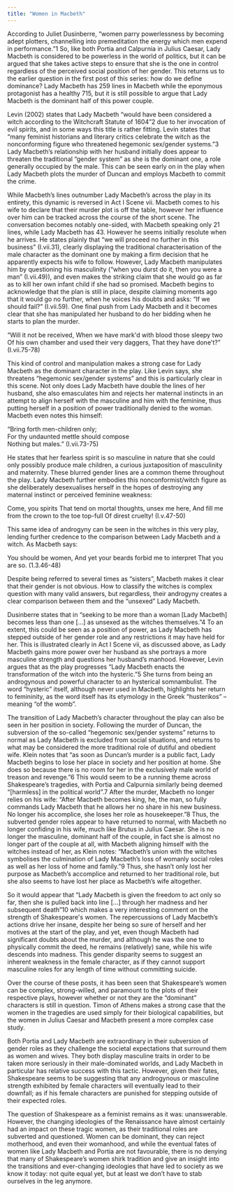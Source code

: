 ```yaml
---
title: "Women in Macbeth"
---
```


According to Juliet Dusinberre, “women parry powerlessness by becoming adept plotters, channelling into premeditation the energy which men expend in performance.”1 So, like both Portia and Calpurnia in Julius Caesar, Lady Macbeth is considered to be powerless in the world of politics, but it can be argued that she takes active steps to ensure that she is the one in control regardless of the perceived social position of her gender. This returns us to the earlier question in the first post of this series:  how do we define dominance? Lady Macbeth has 259 lines in Macbeth while the eponymous protagonist has a healthy 715, but it is still possible to argue that Lady Macbeth is the dominant half of this power couple.

Levin (2002) states that Lady Macbeth “would have been considered a witch according to the Witchcraft Statute of 1604”2 due to her invocation of evil spirits, and in some ways this title is rather fitting. Levin states that “many feminist historians and literary critics celebrate the witch as the nonconforming figure who threatened hegemonic sex/gender systems.”3 Lady Macbeth’s relationship with her husband initially does appear to threaten the traditional “gender system” as she is the dominant one, a role generally occupied by the male. This can be seen early on in the play when Lady Macbeth plots the murder of Duncan and employs Macbeth to commit the crime. 

While Macbeth’s lines outnumber Lady Macbeth’s across the play in its entirety, this dynamic is reversed in Act I Scene vii. Macbeth comes to his wife to declare that their murder plot is off the table, however her influence over him can be tracked across the course of the short scene. The conversation becomes notably one-sided, with Macbeth speaking only 21 lines, while Lady Macbeth has 43. However he seems initially resolute when he arrives. He states plainly that “we will proceed no further in this business” (I.vii.31), clearly displaying the traditional characterisation of the male character as the dominant one by making a firm decision that he apparently expects his wife to follow. However, Lady Macbeth manipulates him by questioning his masculinity (“when you durst do it, then you were a man” (I.vii.49)), and even makes the striking claim that she would go as far as to kill her own infant child if she had so promised. Macbeth begins to acknowledge that the plan is still in place, despite claiming moments ago that it would go no further, when he voices his doubts and asks: “If we should fail?” (I.vii.59). One final push from Lady Macbeth and it becomes clear that she has manipulated her husband to do her bidding when he starts to plan the murder. 

“Will it not be received,
When we have mark'd with blood those sleepy two 
Of his own chamber and used their very daggers, 
That they have done't?” (I.vii.75-78)

This kind of control and manipulation makes a strong case for Lady Macbeth as the dominant character in the play. Like Levin says, she threatens “hegemonic sex/gender systems” and this is particularly clear in this scene. Not only does Lady Macbeth have double the lines of her husband, she also emasculates him and rejects her maternal instincts in an attempt to align herself with the masculine and him with the feminine, thus putting herself in a position of power traditionally denied to the woman. Macbeth even notes this himself:

“Bring forth men-children only;	 
 For thy undaunted mettle should compose	 
 Nothing but males.” (I.vii.73-75)

He states that her fearless spirit is so masculine in nature that she could only possibly produce male children, a curious juxtaposition of masculinity and maternity. These blurred gender lines are a common theme throughout the play. Lady Macbeth further embodies this nonconformist/witch figure as she deliberately desexualises herself in the hopes of destroying any maternal instinct or perceived feminine weakness:

Come, you spirits
That tend on mortal thoughts, unsex me here,
And fill me from the crown to the toe top-full
Of direst cruelty! (I.v.47-50)

This same idea of androgyny can be seen in the witches in this very play, lending further credence to the comparison between Lady Macbeth and a witch. As Macbeth says:

You should be women,
And yet your beards forbid me to interpret
That you are so. (1.3.46-48)

Despite being referred to several times as “sisters”, Macbeth makes it clear that their gender is not obvious. How to classify the witches is complex question with many valid answers, but regardless, their androgyny creates a clear comparison between them and the “unsexed” Lady Macbeth.

Dusinberre states that in “seeking to be more than a woman [Lady Macbeth] becomes less than one […] as unsexed as the witches themselves.”4 To an extent, this could be seen as a position of power, as Lady Macbeth has stepped outside of her gender role and any restrictions it may have held for her. This is illustrated clearly in Act I Scene vii, as discussed above, as Lady Macbeth gains more power over her husband as she portrays a more masculine strength and questions her husband’s manhood. However, Levin argues that as the play progresses “Lady Macbeth enacts the transformation of the witch into the hysteric.”5 She turns from being an androgynous and powerful character to an hysterical somnambulist. The word “hysteric” itself, although never used in Macbeth, highlights her return to femininity, as the word itself has its etymology in the Greek “husterikos” – meaning “of the womb”.

The transition of Lady Macbeth’s character throughout the play can also be seen in her position in society. Following the murder of Duncan, the subversion of the so-called “hegemonic sex/gender systems” returns to normal as Lady Macbeth is excluded from social situations, and returns to what may be considered the more traditional role of dutiful and obedient wife. Klein notes that “as soon as Duncan’s murder is a public fact, Lady Macbeth begins to lose her place in society and her position at home. She does so because there is no room for her in the exclusively male world of treason and revenge.”6 This would seem to be a running theme across Shakespeare’s tragedies, with Portia and Calpurnia similarly being deemed “[harmless] in the political world”.7 After the murder, Macbeth no longer relies on his wife: “After Macbeth becomes king, he, the man, so fully commands Lady Macbeth that he allows her no share in his new business. No longer his accomplice, she loses her role as housekeeper.”8 Thus, the subverted gender roles appear to have returned to normal, with Macbeth no longer confiding in his wife, much like Brutus in Julius Caesar. She is no longer the masculine, dominant half of the couple, in fact she is almost no longer part of the couple at all, with Macbeth aligning himself with the witches instead of her, as Klein notes: “Macbeth’s union with the witches symbolises the culmination of Lady Macbeth’s loss of womanly social roles as well as her loss of home and family.”9 Thus, she hasn’t only lost her purpose as Macbeth’s accomplice and returned to her traditional role, but she also seems to have lost her place as Macbeth’s wife altogether. 

So it would appear that “Lady Macbeth is given the freedom to act only so far, then she is pulled back into line […] through her madness and her subsequent death”10  which makes a very interesting comment on the strength of Shakespeare's women. The repercussions of Lady Macbeth’s actions drive her insane, despite her being so sure of herself and her motives at the start of the play, and yet, even though Macbeth had significant doubts about the murder, and although he was the one to physically commit the deed, he remains (relatively) sane, while his wife descends into madness. This gender disparity seems to suggest an inherent weakness in the female character, as if they cannot support masculine roles for any length of time without committing suicide. 

Over the course of these posts, it has been seen that Shakespeare’s women can be complex, strong-willed, and paramount to the plots of their respective plays, however whether or not they are the “dominant” characters is still in question. Timon of Athens makes a strong case that the women in the tragedies are used simply for their biological capabilities, but the women in Julius Caesar and Macbeth present a more complex case study.

Both Portia and Lady Macbeth are extraordinary in their subversion of gender roles as they challenge the societal expectations that surround them as women and wives. They both display masculine traits in order to be taken more seriously in their male-dominated worlds, and Lady Macbeth in particular has relative success with this tactic. However, given their fates, Shakespeare seems to be suggesting that any androgynous or masculine strength exhibited by female characters will eventually lead to their downfall; as if his female characters are punished for stepping outside of their expected roles. 

The question of Shakespeare as a feminist remains as it was: unanswerable. However, the changing ideologies of the Renaissance have almost certainly had an impact on these tragic women, as their traditional roles are subverted and questioned. Women can be dominant, they can reject motherhood, and even their womanhood, and while the eventual fates of women like Lady Macbeth and Portia are not favourable, there is no denying that many of Shakespeare’s women shirk tradition and give an insight into the transitions and ever-changing ideologies that have led to society as we know it today: not quite equal yet, but at least we don’t have to stab ourselves in the leg anymore.
